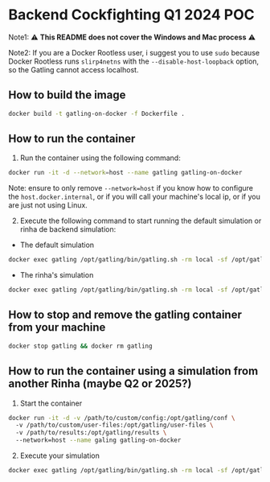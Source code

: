 # Backend Cockfighting Q1 2024 POC

Note1: :warning: **This README does not cover the Windows and Mac process** :warning:

Note2: If you are a Docker Rootless user, i suggest you to use `sudo` because Docker Rootless runs `slirp4netns` with the `--disable-host-loopback` option, so the Gatling cannot access localhost.

## How to build the image

``` bash
docker build -t gatling-on-docker -f Dockerfile .
```

## How to run the container

1. Run the container using the following command:

``` bash
docker run -it -d --network=host --name gatling gatling-on-docker
```

Note: ensure to only remove `--network=host` if you know how to configure the `host.docker.internal`, or if you will call your machine's local ip, or if you are just not using Linux.

2. Execute the following command to start running the default simulation or rinha de backend simulation:

- The default simulation

``` bash
docker exec gatling /opt/gatling/bin/gatling.sh -rm local -sf /opt/gatling/user-files/simulations -s computerdatabase.ComputerDatabaseSimulation -rf /opt/gatling/results
```

- The rinha's simulation

``` bash
docker exec gatling /opt/gatling/bin/gatling.sh -rm local -sf /opt/gatling/user-files/simulations -s RinhaBackendCrebitosSimulation -rf /opt/gatling/results
```

## How to stop and remove the gatling container from your machine

``` bash
docker stop gatling && docker rm gatling
```


## How to run the container using a simulation from another Rinha (maybe Q2 or 2025?)

1. Start the container

``` bash
docker run -it -d -v /path/to/custom/config:/opt/gatling/conf \   
  -v /path/to/custom/user-files:/opt/gatling/user-files \   
  -v /path/to/results:/opt/gatling/results \   
  --network=host --name galing gatling-on-docker
```

2. Execute your simulation

``` bash
docker exec gatling /opt/gatling/bin/gatling.sh -rm local -sf /opt/gatling/user-files/simulations -s <name_of_your_simulation> -rf /opt/gatling/results
```
